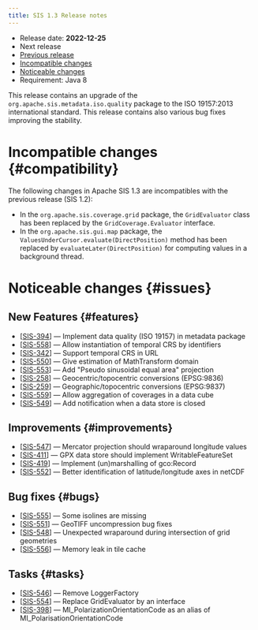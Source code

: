 ```yaml
---
title: SIS 1.3 Release notes
---
```


* Release date: **2022-12-25**
* Next release
* [Previous release](1.2.html)
* [Incompatible changes](#compatibility)
* [Noticeable changes](#issues)
* Requirement: Java 8

This release contains an upgrade of the `org.apache.sis.metadata.iso.quality` package
to the ISO 19157:2013 international standard.
This release contains also various bug fixes improving the stability.

# Incompatible changes    {#compatibility}

The following changes in Apache SIS 1.3 are incompatibles with the previous release (SIS 1.2):

* In the `org.apache.sis.coverage.grid` package, the `GridEvaluator` class has been replaced by the `GridCoverage.Evaluator` interface.
* In the `org.apache.sis.gui.map` package, the `ValuesUnderCursor.evaluate(DirectPosition)` method has been replaced by
  `evaluateLater(DirectPosition)` for computing values in a background thread.

# Noticeable changes    {#issues}

## New Features    {#features}
* [[SIS-394](https://issues.apache.org/jira/browse/SIS-394)] — Implement data quality (ISO 19157) in metadata package
* [[SIS-558](https://issues.apache.org/jira/browse/SIS-558)] — Allow instantiation of temporal CRS by identifiers
* [[SIS-342](https://issues.apache.org/jira/browse/SIS-342)] — Support temporal CRS in URL
* [[SIS-550](https://issues.apache.org/jira/browse/SIS-550)] — Give estimation of MathTransform domain
* [[SIS-553](https://issues.apache.org/jira/browse/SIS-553)] — Add "Pseudo sinusoidal equal area" projection
* [[SIS-258](https://issues.apache.org/jira/browse/SIS-258)] — Geocentric/topocentric conversions (EPSG:9836)
* [[SIS-259](https://issues.apache.org/jira/browse/SIS-259)] — Geographic/topocentric conversions (EPSG:9837)
* [[SIS-559](https://issues.apache.org/jira/browse/SIS-559)] — Allow aggregation of coverages in a data cube
* [[SIS-549](https://issues.apache.org/jira/browse/SIS-549)] — Add notification when a data store is closed

## Improvements    {#improvements}
* [[SIS-547](https://issues.apache.org/jira/browse/SIS-547)] — Mercator projection should wraparound longitude values
* [[SIS-411](https://issues.apache.org/jira/browse/SIS-411)] — GPX data store should implement WritableFeatureSet
* [[SIS-419](https://issues.apache.org/jira/browse/SIS-419)] — Implement (un)marshalling of gco:Record
* [[SIS-552](https://issues.apache.org/jira/browse/SIS-552)] — Better identification of latitude/longitude axes in netCDF

## Bug fixes    {#bugs}
* [[SIS-555](https://issues.apache.org/jira/browse/SIS-555)] — Some isolines are missing
* [[SIS-551](https://issues.apache.org/jira/browse/SIS-551)] — GeoTIFF uncompression bug fixes
* [[SIS-548](https://issues.apache.org/jira/browse/SIS-548)] — Unexpected wraparound during intersection of grid geometries
* [[SIS-556](https://issues.apache.org/jira/browse/SIS-556)] — Memory leak in tile cache

## Tasks    {#tasks}
* [[SIS-546](https://issues.apache.org/jira/browse/SIS-546)] — Remove LoggerFactory
* [[SIS-554](https://issues.apache.org/jira/browse/SIS-554)] — Replace GridEvaluator by an interface
* [[SIS-398](https://issues.apache.org/jira/browse/SIS-398)] — MI_PolarizationOrientationCode as an alias of MI_PolarisationOrientationCode
